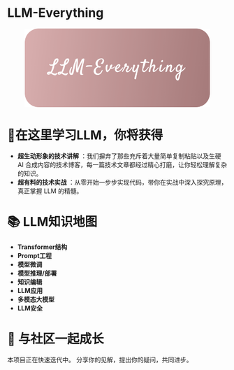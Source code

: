 # LLM-Everything

<figure><img src="images/cover.png" alt="LLM-Everything"></figure>

# 🌟在这里学习LLM，你将获得
- **超生动形象的技术讲解** ：我们摒弃了那些充斥着大量简单复制粘贴以及生硬 AI 合成内容的技术博客，每一篇技术文章都经过精心打磨，让你轻松理解复杂的知识。
- **超有料的技术实战** ：从零开始一步步实现代码，带你在实战中深入探究原理，真正掌握 LLM 的精髓。


# 📚 LLM知识地图
- **Transformer结构**
- **Prompt工程**
- **模型微调**
- **模型推理/部署**
- **知识编辑**
- **LLM应用**
- **多模态大模型**
- **LLM安全**

# 🤝 与社区一起成长
本项目正在快速迭代中。
分享你的见解，提出你的疑问，共同进步。

